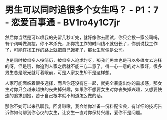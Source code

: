 # 男生可以同时追很多个女生吗？ - P1：7 - 恋爱百事通 - BV1ro4y1C7jr

然后你当然是可以喷我的先留几秒听完，就好像你去面试，你只会投一家公司吗，有个词叫做海投，你不本杀光，那你找工作的时间线不就很长了，你别说找工作了，可能在找工作的路上就把自己饿死了，那女生就像是公司。

也是同时被很多人投简历，被很多人追求的呀，那我们男生也是可以多维度去选择的呀，但是哦，你追到人家之后就不能三心二意了，得一心一意的对人家好，很多男生总是眼光就盯着眼前，可是人家女生却不是这样想。

人家可能面临着很多选择，而且你还没有在一起，就完全暴露出你的需求感，那女生对你只会越来越快的丧失掉兴趣，如果你不想要女生对你丧失掉兴趣，又想要快速的追求到她，苦于自己根本就不知道怎么做的话。

那你不妨可以来私聊我，回复啾啾，我会给你准备一份料配宝典，有详细的技巧告诉你如何聊到你心仪的女生，让女生一直对你保持兴趣，爱你不是问题。

